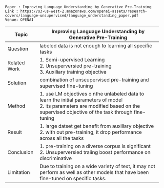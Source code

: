 ```
Paper : Improving Language Understanding by Generative Pre-Training
Link : https://s3-us-west-2.amazonaws.com/openai-assets/research-covers/language-unsupervised/language_understanding_paper.pdf
Venue: OPENAI 
```

| Topic        | Improving Language Understanding by Generative Pre-Training  |
|--------------|--------------------------------------------------------------|
| Question     | labeled data is not enough to learning all specific tasks    |
| Related Work | 1. Semi-upervised Learning </br> 2. Unsuperversied pre-training </br> 3. Auxiliary training objective </br>|
| Solution     | combination of unseupervised pre-training and supervised fine-tuning|
| Method       | 1. use LM objectives o nthe unlabeled data to learn the initial parameters of model</br> 2. its parameters are modified based on the supervised objective of the task through fine-tuning</br>|
| Result       | 1. large datset get benefit from auxiliary objective </br> 2. with out pre-training, it drop performance across all the tasks  </br>|
| Conclusion   | 1. pre-training on a diverse corpus is significant </br> 2. Unsuperversied traiing boost performance on discriminative </br>|
| Limitation   | Due to training on a wide variety of text, it may not perform as well as other models that have been fine-tuned on specific tasks.|